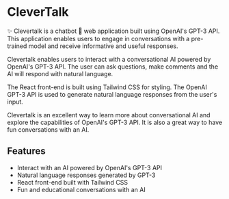 # CleverTalk

✨ Clevertalk is a chatbot 🤖 web application built using OpenAI's GPT-3 API. This application enables users to engage in conversations with a pre-trained model and receive informative and useful responses.

Clevertalk enables users to interact with a conversational AI powered by OpenAI's GPT-3 API. The user can ask questions, make comments and the AI will respond with natural language.

The React front-end is built using Tailwind CSS for styling. The OpenAI GPT-3 API is used to generate natural language responses from the user's input.

Clevertalk is an excellent way to learn more about conversational AI and explore the capabilities of OpenAI's GPT-3 API. It is also a great way to have fun conversations with an AI.

## Features

- Interact with an AI powered by OpenAI's GPT-3 API
- Natural language responses generated by GPT-3
- React front-end built with Tailwind CSS
- Fun and educational conversations with an AI
